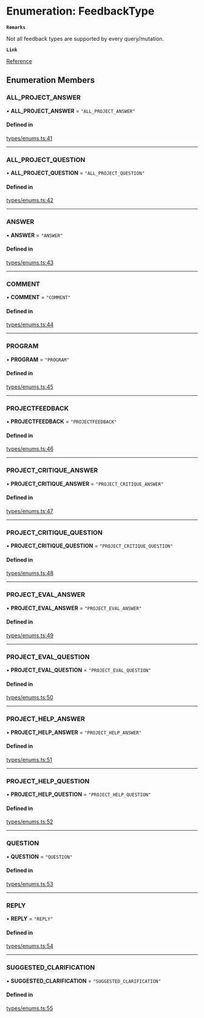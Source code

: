 # Enumeration: FeedbackType

**`Remarks`**

Not all feedback types are supported by every query/mutation.

**`Link`**

[Reference](https://khan-api.bhavjit.com/reference/view/19553924/2s8YzQUiXU#afc29a01-a4d7-45db-bb1f-82ea66eb210a)

## Enumeration Members

### ALL\_PROJECT\_ANSWER

• **ALL\_PROJECT\_ANSWER** = ``"ALL_PROJECT_ANSWER"``

#### Defined in

[types/enums.ts:41](https://github.com/bhavjitChauhan/khan-api/blob/b7f7b44b/src/types/enums.ts#L41)

___

### ALL\_PROJECT\_QUESTION

• **ALL\_PROJECT\_QUESTION** = ``"ALL_PROJECT_QUESTION"``

#### Defined in

[types/enums.ts:42](https://github.com/bhavjitChauhan/khan-api/blob/b7f7b44b/src/types/enums.ts#L42)

___

### ANSWER

• **ANSWER** = ``"ANSWER"``

#### Defined in

[types/enums.ts:43](https://github.com/bhavjitChauhan/khan-api/blob/b7f7b44b/src/types/enums.ts#L43)

___

### COMMENT

• **COMMENT** = ``"COMMENT"``

#### Defined in

[types/enums.ts:44](https://github.com/bhavjitChauhan/khan-api/blob/b7f7b44b/src/types/enums.ts#L44)

___

### PROGRAM

• **PROGRAM** = ``"PROGRAM"``

#### Defined in

[types/enums.ts:45](https://github.com/bhavjitChauhan/khan-api/blob/b7f7b44b/src/types/enums.ts#L45)

___

### PROJECTFEEDBACK

• **PROJECTFEEDBACK** = ``"PROJECTFEEDBACK"``

#### Defined in

[types/enums.ts:46](https://github.com/bhavjitChauhan/khan-api/blob/b7f7b44b/src/types/enums.ts#L46)

___

### PROJECT\_CRITIQUE\_ANSWER

• **PROJECT\_CRITIQUE\_ANSWER** = ``"PROJECT_CRITIQUE_ANSWER"``

#### Defined in

[types/enums.ts:47](https://github.com/bhavjitChauhan/khan-api/blob/b7f7b44b/src/types/enums.ts#L47)

___

### PROJECT\_CRITIQUE\_QUESTION

• **PROJECT\_CRITIQUE\_QUESTION** = ``"PROJECT_CRITIQUE_QUESTION"``

#### Defined in

[types/enums.ts:48](https://github.com/bhavjitChauhan/khan-api/blob/b7f7b44b/src/types/enums.ts#L48)

___

### PROJECT\_EVAL\_ANSWER

• **PROJECT\_EVAL\_ANSWER** = ``"PROJECT_EVAL_ANSWER"``

#### Defined in

[types/enums.ts:49](https://github.com/bhavjitChauhan/khan-api/blob/b7f7b44b/src/types/enums.ts#L49)

___

### PROJECT\_EVAL\_QUESTION

• **PROJECT\_EVAL\_QUESTION** = ``"PROJECT_EVAL_QUESTION"``

#### Defined in

[types/enums.ts:50](https://github.com/bhavjitChauhan/khan-api/blob/b7f7b44b/src/types/enums.ts#L50)

___

### PROJECT\_HELP\_ANSWER

• **PROJECT\_HELP\_ANSWER** = ``"PROJECT_HELP_ANSWER"``

#### Defined in

[types/enums.ts:51](https://github.com/bhavjitChauhan/khan-api/blob/b7f7b44b/src/types/enums.ts#L51)

___

### PROJECT\_HELP\_QUESTION

• **PROJECT\_HELP\_QUESTION** = ``"PROJECT_HELP_QUESTION"``

#### Defined in

[types/enums.ts:52](https://github.com/bhavjitChauhan/khan-api/blob/b7f7b44b/src/types/enums.ts#L52)

___

### QUESTION

• **QUESTION** = ``"QUESTION"``

#### Defined in

[types/enums.ts:53](https://github.com/bhavjitChauhan/khan-api/blob/b7f7b44b/src/types/enums.ts#L53)

___

### REPLY

• **REPLY** = ``"REPLY"``

#### Defined in

[types/enums.ts:54](https://github.com/bhavjitChauhan/khan-api/blob/b7f7b44b/src/types/enums.ts#L54)

___

### SUGGESTED\_CLARIFICATION

• **SUGGESTED\_CLARIFICATION** = ``"SUGGESTED_CLARIFICATION"``

#### Defined in

[types/enums.ts:55](https://github.com/bhavjitChauhan/khan-api/blob/b7f7b44b/src/types/enums.ts#L55)

